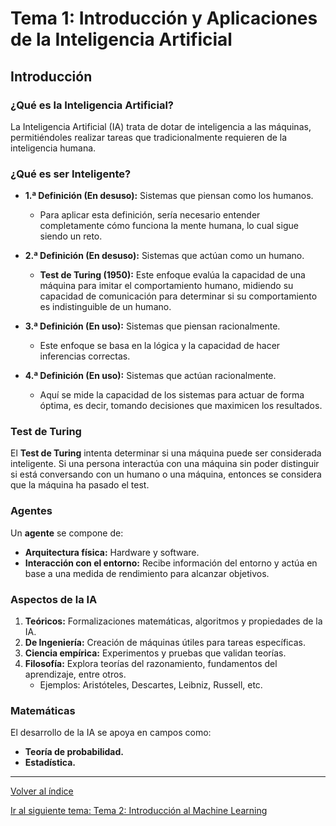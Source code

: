 # Tema 1: Introducción y Aplicaciones de la Inteligencia Artificial

## Introducción

### ¿Qué es la Inteligencia Artificial?
La Inteligencia Artificial (IA) trata de dotar de inteligencia a las máquinas, permitiéndoles realizar tareas que tradicionalmente requieren de la inteligencia humana.

### ¿Qué es ser Inteligente?

- **1.ª Definición (En desuso):** Sistemas que piensan como los humanos.  
  - Para aplicar esta definición, sería necesario entender completamente cómo funciona la mente humana, lo cual sigue siendo un reto.

- **2.ª Definición (En desuso):** Sistemas que actúan como un humano.  
  - **Test de Turing (1950):** Este enfoque evalúa la capacidad de una máquina para imitar el comportamiento humano, midiendo su capacidad de comunicación para determinar si su comportamiento es indistinguible de un humano.

- **3.ª Definición (En uso):** Sistemas que piensan racionalmente.  
  - Este enfoque se basa en la lógica y la capacidad de hacer inferencias correctas.

- **4.ª Definición (En uso):** Sistemas que actúan racionalmente.  
  - Aquí se mide la capacidad de los sistemas para actuar de forma óptima, es decir, tomando decisiones que maximicen los resultados.

### Test de Turing
El **Test de Turing** intenta determinar si una máquina puede ser considerada inteligente. Si una persona interactúa con una máquina sin poder distinguir si está conversando con un humano o una máquina, entonces se considera que la máquina ha pasado el test.

### Agentes
Un **agente** se compone de:
- **Arquitectura física:** Hardware y software.
- **Interacción con el entorno:** Recibe información del entorno y actúa en base a una medida de rendimiento para alcanzar objetivos.

### Aspectos de la IA
1. **Teóricos:** Formalizaciones matemáticas, algoritmos y propiedades de la IA.
2. **De Ingeniería:** Creación de máquinas útiles para tareas específicas.
3. **Ciencia empírica:** Experimentos y pruebas que validan teorías.
4. **Filosofía:** Explora teorías del razonamiento, fundamentos del aprendizaje, entre otros.  
   - Ejemplos: Aristóteles, Descartes, Leibniz, Russell, etc.

### Matemáticas
El desarrollo de la IA se apoya en campos como:
- **Teoría de probabilidad.**
- **Estadística.**

---

[Volver al índice](../README.md)

[Ir al siguiente tema: Tema 2: Introducción al Machine Learning](Tema2.md)